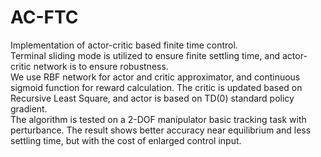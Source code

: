 # AC-FTC
Implementation of actor-critic based finite time control.  
Terminal sliding mode is utilized to ensure finite settling time, and actor-critic network is to ensure robustness.  
We use RBF network for actor and critic approximator, and continuous sigmoid function for reward calculation.
The critic is updated based on Recursive Least Square, and actor is based on TD(0) standard policy gradient.  
The algorithm is tested on a 2-DOF manipulator basic tracking task with perturbance.
The result shows better accuracy near equilibrium and less settling time, but with the cost of enlarged control input.
